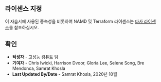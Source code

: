 ## 라이센스 지정

이 자습서에 사용된 종속성을 비롯하여 NAMD 및 Terraform 라이센스는 [타사 라이센스](https://github.com/oci-hpc/oci-hpc-runbook-namd/blob/master/Third_Party_Licenses)를 참조하십시오.

## 확인

*   **작성자** - 고성능 컴퓨트 팀
*   **기여자** - Chris Iwicki, Harrison Dvoor, Gloria Lee, Selene Song, Bre Mendonca, Samrat Khosla
*   **Last Updated By/Date** - Samrat Khosla, 2020년 10월